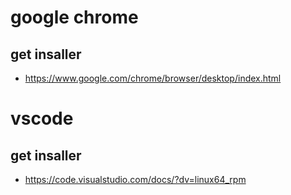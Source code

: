 # google chrome
## get insaller 
 - https://www.google.com/chrome/browser/desktop/index.html
# vscode
## get insaller
 - https://code.visualstudio.com/docs/?dv=linux64_rpm
